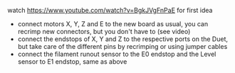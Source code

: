 watch https://www.youtube.com/watch?v=BgkJVgFnPaE for first idea

- connect motors  X, Y, Z and E to the new board as usual, you can recrimp new connectors, but you don't have to (see video)
- connect the endstops of X, Y and Z to the respective ports on the Duet, but take care of the different pins by recrimping or using jumper cables 
- connect the filament runout sensor to the E0 endstop and the Level sensor to E1 endstop, same as above
